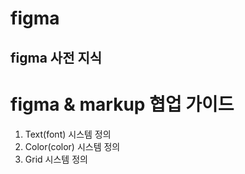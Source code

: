 # figma

## figma 사전 지식 




# figma & markup  협업 가이드 

1. Text(font) 시스템 정의
2. Color(color) 시스템 정의
3. Grid 시스템 정의 

